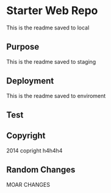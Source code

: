 # Starter Web Repo
This is the readme saved to local

## Purpose
This is the readme saved to staging

## Deployment
This is the readme saved to enviroment

## Test


## Copyright
2014 copright h4h4h4

## Random Changes

MOAR CHANGES
